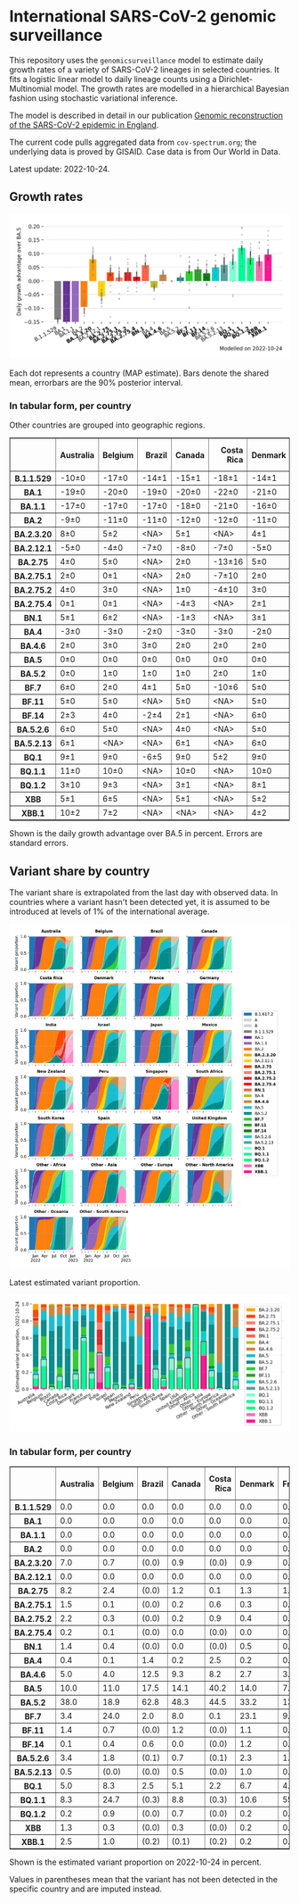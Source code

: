 # International SARS-CoV-2 genomic surveillance

This repository uses the `genomicsurveillance` model to estimate daily growth rates of a variety of SARS-CoV-2 lineages in selected countries. It fits a logistic linear model to daily lineage counts using a Dirichlet-Multinomial model. The growth rates are modelled in a hierarchical Bayesian fashion using stochastic variational inference. 

The model is described in detail in our publication [Genomic reconstruction of the SARS-CoV-2 epidemic in England](https://www.nature.com/articles/s41586-021-04069-y).

The current code pulls aggregated data from `cov-spectrum.org`; the underlying data is proved by GISAID. Case data is from Our World in Data.

Latest update: 2022-10-24.

## Growth rates
![Growth rates](plots/growth-rate-latest.png)

Each dot represents a country (MAP estimate). Bars denote the shared mean, errorbars are the 90% posterior interval.

### In tabular form, per country

Other countries are grouped into geographic regions.

<small><table border="1" class="dataframe">
  <thead>
    <tr style="text-align: right;">
      <th></th>
      <th>Australia</th>
      <th>Belgium</th>
      <th>Brazil</th>
      <th>Canada</th>
      <th>Costa Rica</th>
      <th>Denmark</th>
      <th>France</th>
      <th>Germany</th>
      <th>India</th>
      <th>Israel</th>
      <th>Japan</th>
      <th>Mexico</th>
      <th>New Zealand</th>
      <th>Peru</th>
      <th>Singapore</th>
      <th>South Africa</th>
      <th>South Korea</th>
      <th>Spain</th>
      <th>USA</th>
      <th>United Kingdom</th>
      <th>Other - Africa</th>
      <th>Other - Asia</th>
      <th>Other - Europe</th>
      <th>Other - North America</th>
      <th>Other - Oceania</th>
      <th>Other - South America</th>
    </tr>
  </thead>
  <tbody>
    <tr>
      <th>B.1.1.529</th>
      <td>-10±0</td>
      <td>-17±0</td>
      <td>-14±1</td>
      <td>-15±1</td>
      <td>-18±1</td>
      <td>-14±1</td>
      <td>-11±0</td>
      <td>-15±0</td>
      <td>-3±0</td>
      <td>-17±0</td>
      <td>-19±3</td>
      <td>-19±3</td>
      <td>-13±1</td>
      <td>-18±1</td>
      <td>&lt;NA&gt;</td>
      <td>-13±0</td>
      <td>-16±7</td>
      <td>-16±0</td>
      <td>-13±0</td>
      <td>-17±0</td>
      <td>-9±0</td>
      <td>-8±0</td>
      <td>-15±0</td>
      <td>-20±0</td>
      <td>&lt;NA&gt;</td>
      <td>-11±0</td>
    </tr>
    <tr>
      <th>BA.1</th>
      <td>-19±0</td>
      <td>-20±0</td>
      <td>-19±0</td>
      <td>-20±0</td>
      <td>-22±0</td>
      <td>-21±0</td>
      <td>-18±0</td>
      <td>-21±0</td>
      <td>-14±0</td>
      <td>-22±0</td>
      <td>-21±0</td>
      <td>-19±0</td>
      <td>-25±0</td>
      <td>-22±0</td>
      <td>-16±0</td>
      <td>-15±0</td>
      <td>-21±0</td>
      <td>-20±0</td>
      <td>-21±0</td>
      <td>-21±0</td>
      <td>-15±0</td>
      <td>-13±0</td>
      <td>-19±0</td>
      <td>-20±0</td>
      <td>-8±0</td>
      <td>-18±0</td>
    </tr>
    <tr>
      <th>BA.1.1</th>
      <td>-17±0</td>
      <td>-17±0</td>
      <td>-17±0</td>
      <td>-18±0</td>
      <td>-21±0</td>
      <td>-16±0</td>
      <td>-16±0</td>
      <td>-18±0</td>
      <td>-12±0</td>
      <td>-19±0</td>
      <td>-18±0</td>
      <td>-17±0</td>
      <td>-14±0</td>
      <td>-21±0</td>
      <td>-8±0</td>
      <td>-13±0</td>
      <td>-17±0</td>
      <td>-17±0</td>
      <td>-19±0</td>
      <td>-18±0</td>
      <td>-14±0</td>
      <td>-12±0</td>
      <td>-16±0</td>
      <td>-19±0</td>
      <td>-13±1</td>
      <td>-16±0</td>
    </tr>
    <tr>
      <th>BA.2</th>
      <td>-9±0</td>
      <td>-11±0</td>
      <td>-11±0</td>
      <td>-12±0</td>
      <td>-12±0</td>
      <td>-11±0</td>
      <td>-8±0</td>
      <td>-11±0</td>
      <td>-4±0</td>
      <td>-11±0</td>
      <td>-10±0</td>
      <td>-10±0</td>
      <td>-9±0</td>
      <td>-13±0</td>
      <td>-4±0</td>
      <td>-8±0</td>
      <td>-9±0</td>
      <td>-9±0</td>
      <td>-11±0</td>
      <td>-11±0</td>
      <td>-7±0</td>
      <td>-7±0</td>
      <td>-10±0</td>
      <td>-11±0</td>
      <td>-8±0</td>
      <td>-10±0</td>
    </tr>
    <tr>
      <th>BA.2.3.20</th>
      <td>8±0</td>
      <td>5±2</td>
      <td>&lt;NA&gt;</td>
      <td>5±1</td>
      <td>&lt;NA&gt;</td>
      <td>4±1</td>
      <td>10±2</td>
      <td>11±2</td>
      <td>9±6</td>
      <td>7±1</td>
      <td>10±1</td>
      <td>&lt;NA&gt;</td>
      <td>2±2</td>
      <td>&lt;NA&gt;</td>
      <td>11±0</td>
      <td>&lt;NA&gt;</td>
      <td>12±1</td>
      <td>6±4</td>
      <td>8±0</td>
      <td>5±2</td>
      <td>&lt;NA&gt;</td>
      <td>11±3</td>
      <td>12±0</td>
      <td>&lt;NA&gt;</td>
      <td>&lt;NA&gt;</td>
      <td>&lt;NA&gt;</td>
    </tr>
    <tr>
      <th>BA.2.12.1</th>
      <td>-5±0</td>
      <td>-4±0</td>
      <td>-7±0</td>
      <td>-8±0</td>
      <td>-7±0</td>
      <td>-5±0</td>
      <td>-3±0</td>
      <td>-5±0</td>
      <td>-5±0</td>
      <td>-6±0</td>
      <td>-7±0</td>
      <td>-7±0</td>
      <td>-6±0</td>
      <td>-9±0</td>
      <td>-2±0</td>
      <td>-3±1</td>
      <td>-5±0</td>
      <td>-4±0</td>
      <td>-7±0</td>
      <td>-4±0</td>
      <td>-6±0</td>
      <td>-5±0</td>
      <td>-4±0</td>
      <td>-7±0</td>
      <td>-8±2</td>
      <td>-7±0</td>
    </tr>
    <tr>
      <th>BA.2.75</th>
      <td>4±0</td>
      <td>5±0</td>
      <td>&lt;NA&gt;</td>
      <td>2±0</td>
      <td>-13±16</td>
      <td>5±0</td>
      <td>6±0</td>
      <td>4±0</td>
      <td>4±0</td>
      <td>5±0</td>
      <td>3±0</td>
      <td>3±3</td>
      <td>3±0</td>
      <td>1±1</td>
      <td>6±0</td>
      <td>1±1</td>
      <td>5±0</td>
      <td>8±0</td>
      <td>4±0</td>
      <td>5±0</td>
      <td>-2±3</td>
      <td>4±0</td>
      <td>8±0</td>
      <td>-4±5</td>
      <td>&lt;NA&gt;</td>
      <td>9±1</td>
    </tr>
    <tr>
      <th>BA.2.75.1</th>
      <td>2±0</td>
      <td>0±1</td>
      <td>&lt;NA&gt;</td>
      <td>2±0</td>
      <td>-7±10</td>
      <td>2±0</td>
      <td>3±0</td>
      <td>5±0</td>
      <td>5±0</td>
      <td>2±0</td>
      <td>0±0</td>
      <td>&lt;NA&gt;</td>
      <td>1±0</td>
      <td>-6±8</td>
      <td>4±0</td>
      <td>-5±6</td>
      <td>4±0</td>
      <td>2±1</td>
      <td>2±0</td>
      <td>2±0</td>
      <td>&lt;NA&gt;</td>
      <td>3±0</td>
      <td>3±0</td>
      <td>&lt;NA&gt;</td>
      <td>&lt;NA&gt;</td>
      <td>0±3</td>
    </tr>
    <tr>
      <th>BA.2.75.2</th>
      <td>4±0</td>
      <td>3±0</td>
      <td>&lt;NA&gt;</td>
      <td>1±0</td>
      <td>-4±10</td>
      <td>3±0</td>
      <td>5±1</td>
      <td>5±1</td>
      <td>8±0</td>
      <td>2±1</td>
      <td>3±1</td>
      <td>&lt;NA&gt;</td>
      <td>3±0</td>
      <td>-3±6</td>
      <td>6±0</td>
      <td>&lt;NA&gt;</td>
      <td>2±1</td>
      <td>4±2</td>
      <td>3±0</td>
      <td>3±0</td>
      <td>&lt;NA&gt;</td>
      <td>7±1</td>
      <td>4±0</td>
      <td>&lt;NA&gt;</td>
      <td>&lt;NA&gt;</td>
      <td>4±2</td>
    </tr>
    <tr>
      <th>BA.2.75.4</th>
      <td>0±1</td>
      <td>0±1</td>
      <td>&lt;NA&gt;</td>
      <td>-4±3</td>
      <td>&lt;NA&gt;</td>
      <td>2±1</td>
      <td>4±2</td>
      <td>-1±9</td>
      <td>7±0</td>
      <td>0±7</td>
      <td>-2±2</td>
      <td>&lt;NA&gt;</td>
      <td>&lt;NA&gt;</td>
      <td>&lt;NA&gt;</td>
      <td>5±1</td>
      <td>&lt;NA&gt;</td>
      <td>&lt;NA&gt;</td>
      <td>&lt;NA&gt;</td>
      <td>2±1</td>
      <td>2±1</td>
      <td>&lt;NA&gt;</td>
      <td>&lt;NA&gt;</td>
      <td>6±1</td>
      <td>&lt;NA&gt;</td>
      <td>&lt;NA&gt;</td>
      <td>&lt;NA&gt;</td>
    </tr>
    <tr>
      <th>BN.1</th>
      <td>5±1</td>
      <td>6±2</td>
      <td>&lt;NA&gt;</td>
      <td>-1±3</td>
      <td>&lt;NA&gt;</td>
      <td>3±1</td>
      <td>8±3</td>
      <td>6±1</td>
      <td>9±0</td>
      <td>5±1</td>
      <td>7±1</td>
      <td>&lt;NA&gt;</td>
      <td>0±2</td>
      <td>&lt;NA&gt;</td>
      <td>9±1</td>
      <td>&lt;NA&gt;</td>
      <td>9±1</td>
      <td>&lt;NA&gt;</td>
      <td>5±1</td>
      <td>5±1</td>
      <td>&lt;NA&gt;</td>
      <td>10±1</td>
      <td>8±1</td>
      <td>&lt;NA&gt;</td>
      <td>&lt;NA&gt;</td>
      <td>4±3</td>
    </tr>
    <tr>
      <th>BA.4</th>
      <td>-3±0</td>
      <td>-3±0</td>
      <td>-2±0</td>
      <td>-3±0</td>
      <td>-3±0</td>
      <td>-2±0</td>
      <td>-1±0</td>
      <td>-2±0</td>
      <td>-3±0</td>
      <td>-2±0</td>
      <td>-4±0</td>
      <td>-2±0</td>
      <td>-3±0</td>
      <td>-3±0</td>
      <td>-2±0</td>
      <td>-2±0</td>
      <td>-3±0</td>
      <td>-1±0</td>
      <td>-2±0</td>
      <td>-2±0</td>
      <td>-3±0</td>
      <td>-2±0</td>
      <td>-2±0</td>
      <td>-2±0</td>
      <td>-7±6</td>
      <td>-2±0</td>
    </tr>
    <tr>
      <th>BA.4.6</th>
      <td>2±0</td>
      <td>3±0</td>
      <td>3±0</td>
      <td>2±0</td>
      <td>2±0</td>
      <td>2±0</td>
      <td>3±0</td>
      <td>3±0</td>
      <td>3±1</td>
      <td>3±0</td>
      <td>1±0</td>
      <td>2±0</td>
      <td>2±0</td>
      <td>3±0</td>
      <td>2±0</td>
      <td>0±0</td>
      <td>0±0</td>
      <td>4±0</td>
      <td>2±0</td>
      <td>2±0</td>
      <td>-1±0</td>
      <td>4±0</td>
      <td>3±0</td>
      <td>3±0</td>
      <td>&lt;NA&gt;</td>
      <td>2±0</td>
    </tr>
    <tr>
      <th>BA.5</th>
      <td>0±0</td>
      <td>0±0</td>
      <td>0±0</td>
      <td>0±0</td>
      <td>0±0</td>
      <td>0±0</td>
      <td>0±0</td>
      <td>0±0</td>
      <td>0±0</td>
      <td>0±0</td>
      <td>0±0</td>
      <td>0±0</td>
      <td>0±0</td>
      <td>0±0</td>
      <td>0±0</td>
      <td>0±0</td>
      <td>0±0</td>
      <td>0±0</td>
      <td>0±0</td>
      <td>0±0</td>
      <td>0±0</td>
      <td>0±0</td>
      <td>0±0</td>
      <td>0±0</td>
      <td>0±0</td>
      <td>0±0</td>
    </tr>
    <tr>
      <th>BA.5.2</th>
      <td>0±0</td>
      <td>1±0</td>
      <td>1±0</td>
      <td>1±0</td>
      <td>2±0</td>
      <td>1±0</td>
      <td>1±0</td>
      <td>2±0</td>
      <td>0±0</td>
      <td>1±0</td>
      <td>2±0</td>
      <td>1±0</td>
      <td>0±0</td>
      <td>1±0</td>
      <td>1±0</td>
      <td>0±0</td>
      <td>3±0</td>
      <td>1±0</td>
      <td>1±0</td>
      <td>1±0</td>
      <td>0±0</td>
      <td>1±0</td>
      <td>2±0</td>
      <td>0±0</td>
      <td>9±0</td>
      <td>2±0</td>
    </tr>
    <tr>
      <th>BF.7</th>
      <td>6±0</td>
      <td>2±0</td>
      <td>4±1</td>
      <td>5±0</td>
      <td>-10±6</td>
      <td>5±0</td>
      <td>5±0</td>
      <td>5±0</td>
      <td>-3±4</td>
      <td>5±0</td>
      <td>5±0</td>
      <td>4±1</td>
      <td>4±0</td>
      <td>5±1</td>
      <td>9±1</td>
      <td>-1±1</td>
      <td>9±0</td>
      <td>6±0</td>
      <td>5±0</td>
      <td>5±0</td>
      <td>7±1</td>
      <td>7±1</td>
      <td>5±0</td>
      <td>-10±5</td>
      <td>&lt;NA&gt;</td>
      <td>4±0</td>
    </tr>
    <tr>
      <th>BF.11</th>
      <td>5±0</td>
      <td>5±0</td>
      <td>&lt;NA&gt;</td>
      <td>5±0</td>
      <td>&lt;NA&gt;</td>
      <td>5±0</td>
      <td>6±0</td>
      <td>4±0</td>
      <td>&lt;NA&gt;</td>
      <td>3±0</td>
      <td>5±1</td>
      <td>0±6</td>
      <td>0±3</td>
      <td>&lt;NA&gt;</td>
      <td>7±2</td>
      <td>&lt;NA&gt;</td>
      <td>3±1</td>
      <td>4±0</td>
      <td>4±0</td>
      <td>3±0</td>
      <td>&lt;NA&gt;</td>
      <td>8±1</td>
      <td>4±0</td>
      <td>&lt;NA&gt;</td>
      <td>&lt;NA&gt;</td>
      <td>4±7</td>
    </tr>
    <tr>
      <th>BF.14</th>
      <td>2±3</td>
      <td>4±0</td>
      <td>-2±4</td>
      <td>2±1</td>
      <td>&lt;NA&gt;</td>
      <td>6±0</td>
      <td>6±0</td>
      <td>7±0</td>
      <td>6±2</td>
      <td>-1±1</td>
      <td>-1±7</td>
      <td>-1±4</td>
      <td>&lt;NA&gt;</td>
      <td>&lt;NA&gt;</td>
      <td>&lt;NA&gt;</td>
      <td>-1±4</td>
      <td>4±8</td>
      <td>3±2</td>
      <td>5±0</td>
      <td>6±0</td>
      <td>&lt;NA&gt;</td>
      <td>&lt;NA&gt;</td>
      <td>4±0</td>
      <td>&lt;NA&gt;</td>
      <td>&lt;NA&gt;</td>
      <td>3±4</td>
    </tr>
    <tr>
      <th>BA.5.2.6</th>
      <td>6±0</td>
      <td>5±0</td>
      <td>&lt;NA&gt;</td>
      <td>4±0</td>
      <td>&lt;NA&gt;</td>
      <td>5±0</td>
      <td>5±0</td>
      <td>6±0</td>
      <td>2±0</td>
      <td>5±0</td>
      <td>5±0</td>
      <td>-2±4</td>
      <td>6±1</td>
      <td>&lt;NA&gt;</td>
      <td>7±0</td>
      <td>2±0</td>
      <td>5±0</td>
      <td>9±1</td>
      <td>4±0</td>
      <td>5±0</td>
      <td>5±1</td>
      <td>6±0</td>
      <td>5±0</td>
      <td>&lt;NA&gt;</td>
      <td>&lt;NA&gt;</td>
      <td>9±2</td>
    </tr>
    <tr>
      <th>BA.5.2.13</th>
      <td>6±1</td>
      <td>&lt;NA&gt;</td>
      <td>&lt;NA&gt;</td>
      <td>6±1</td>
      <td>&lt;NA&gt;</td>
      <td>6±0</td>
      <td>8±1</td>
      <td>4±1</td>
      <td>&lt;NA&gt;</td>
      <td>&lt;NA&gt;</td>
      <td>&lt;NA&gt;</td>
      <td>&lt;NA&gt;</td>
      <td>&lt;NA&gt;</td>
      <td>&lt;NA&gt;</td>
      <td>9±12</td>
      <td>3±10</td>
      <td>&lt;NA&gt;</td>
      <td>5±2</td>
      <td>5±0</td>
      <td>5±0</td>
      <td>&lt;NA&gt;</td>
      <td>10±1</td>
      <td>6±0</td>
      <td>&lt;NA&gt;</td>
      <td>&lt;NA&gt;</td>
      <td>&lt;NA&gt;</td>
    </tr>
    <tr>
      <th>BQ.1</th>
      <td>9±1</td>
      <td>9±0</td>
      <td>-6±5</td>
      <td>9±0</td>
      <td>5±2</td>
      <td>9±0</td>
      <td>9±0</td>
      <td>11±1</td>
      <td>5±8</td>
      <td>9±1</td>
      <td>9±1</td>
      <td>-5±8</td>
      <td>4±1</td>
      <td>&lt;NA&gt;</td>
      <td>11±5</td>
      <td>10±1</td>
      <td>9±1</td>
      <td>11±0</td>
      <td>9±0</td>
      <td>9±0</td>
      <td>8±0</td>
      <td>5±3</td>
      <td>10±0</td>
      <td>0±3</td>
      <td>&lt;NA&gt;</td>
      <td>11±1</td>
    </tr>
    <tr>
      <th>BQ.1.1</th>
      <td>11±0</td>
      <td>10±0</td>
      <td>&lt;NA&gt;</td>
      <td>10±0</td>
      <td>&lt;NA&gt;</td>
      <td>10±0</td>
      <td>11±0</td>
      <td>13±1</td>
      <td>&lt;NA&gt;</td>
      <td>10±1</td>
      <td>12±1</td>
      <td>&lt;NA&gt;</td>
      <td>&lt;NA&gt;</td>
      <td>&lt;NA&gt;</td>
      <td>19±7</td>
      <td>5±1</td>
      <td>14±2</td>
      <td>14±1</td>
      <td>11±0</td>
      <td>10±0</td>
      <td>17±0</td>
      <td>20±1</td>
      <td>13±0</td>
      <td>&lt;NA&gt;</td>
      <td>&lt;NA&gt;</td>
      <td>9±3</td>
    </tr>
    <tr>
      <th>BQ.1.2</th>
      <td>3±10</td>
      <td>9±3</td>
      <td>&lt;NA&gt;</td>
      <td>3±1</td>
      <td>&lt;NA&gt;</td>
      <td>8±1</td>
      <td>11±3</td>
      <td>9±1</td>
      <td>&lt;NA&gt;</td>
      <td>4±2</td>
      <td>&lt;NA&gt;</td>
      <td>&lt;NA&gt;</td>
      <td>&lt;NA&gt;</td>
      <td>&lt;NA&gt;</td>
      <td>11±8</td>
      <td>&lt;NA&gt;</td>
      <td>&lt;NA&gt;</td>
      <td>&lt;NA&gt;</td>
      <td>9±1</td>
      <td>8±1</td>
      <td>14±1</td>
      <td>&lt;NA&gt;</td>
      <td>12±1</td>
      <td>&lt;NA&gt;</td>
      <td>&lt;NA&gt;</td>
      <td>&lt;NA&gt;</td>
    </tr>
    <tr>
      <th>XBB</th>
      <td>5±1</td>
      <td>6±5</td>
      <td>&lt;NA&gt;</td>
      <td>5±1</td>
      <td>&lt;NA&gt;</td>
      <td>5±2</td>
      <td>9±4</td>
      <td>5±4</td>
      <td>12±1</td>
      <td>2±2</td>
      <td>6±2</td>
      <td>&lt;NA&gt;</td>
      <td>4±2</td>
      <td>&lt;NA&gt;</td>
      <td>14±1</td>
      <td>&lt;NA&gt;</td>
      <td>9±5</td>
      <td>&lt;NA&gt;</td>
      <td>5±1</td>
      <td>4±3</td>
      <td>&lt;NA&gt;</td>
      <td>14±2</td>
      <td>9±1</td>
      <td>&lt;NA&gt;</td>
      <td>&lt;NA&gt;</td>
      <td>&lt;NA&gt;</td>
    </tr>
    <tr>
      <th>XBB.1</th>
      <td>10±2</td>
      <td>7±2</td>
      <td>&lt;NA&gt;</td>
      <td>&lt;NA&gt;</td>
      <td>&lt;NA&gt;</td>
      <td>4±2</td>
      <td>12±7</td>
      <td>8±6</td>
      <td>15±2</td>
      <td>9±5</td>
      <td>5±4</td>
      <td>&lt;NA&gt;</td>
      <td>5±5</td>
      <td>&lt;NA&gt;</td>
      <td>18±0</td>
      <td>&lt;NA&gt;</td>
      <td>9±4</td>
      <td>&lt;NA&gt;</td>
      <td>10±2</td>
      <td>4±2</td>
      <td>&lt;NA&gt;</td>
      <td>17±0</td>
      <td>13±1</td>
      <td>&lt;NA&gt;</td>
      <td>&lt;NA&gt;</td>
      <td>&lt;NA&gt;</td>
    </tr>
  </tbody>
</table></small>

Shown is the daily growth advantage over BA.5 in percent. Errors are standard errors.

## Variant share by country

The variant share is extrapolated from the last day with observed data. In countries where a variant hasn't been detected yet, it is assumed to be introduced at levels of 1% of the international average. 

![Variant share by country](plots/variant-share-latest.png)

Latest estimated variant proportion.

![Variant share by country](plots/variant-share-bar.png)

### In tabular form, per country

<small><table border="1" class="dataframe">
  <thead>
    <tr style="text-align: right;">
      <th></th>
      <th>Australia</th>
      <th>Belgium</th>
      <th>Brazil</th>
      <th>Canada</th>
      <th>Costa Rica</th>
      <th>Denmark</th>
      <th>France</th>
      <th>Germany</th>
      <th>India</th>
      <th>Israel</th>
      <th>Japan</th>
      <th>Mexico</th>
      <th>New Zealand</th>
      <th>Peru</th>
      <th>Singapore</th>
      <th>South Africa</th>
      <th>South Korea</th>
      <th>Spain</th>
      <th>USA</th>
      <th>United Kingdom</th>
      <th>Other - Africa</th>
      <th>Other - Asia</th>
      <th>Other - Europe</th>
      <th>Other - North America</th>
      <th>Other - Oceania</th>
      <th>Other - South America</th>
    </tr>
  </thead>
  <tbody>
    <tr>
      <th>B.1.1.529</th>
      <td>0.0</td>
      <td>0.0</td>
      <td>0.0</td>
      <td>0.0</td>
      <td>0.0</td>
      <td>0.0</td>
      <td>0.0</td>
      <td>0.0</td>
      <td>0.0</td>
      <td>0.0</td>
      <td>0.0</td>
      <td>0.0</td>
      <td>0.0</td>
      <td>0.0</td>
      <td>(0.0)</td>
      <td>0.0</td>
      <td>0.0</td>
      <td>0.0</td>
      <td>0.0</td>
      <td>0.0</td>
      <td>0.0</td>
      <td>0.0</td>
      <td>0.0</td>
      <td>0.0</td>
      <td>(0.0)</td>
      <td>0.0</td>
    </tr>
    <tr>
      <th>BA.1</th>
      <td>0.0</td>
      <td>0.0</td>
      <td>0.0</td>
      <td>0.0</td>
      <td>0.0</td>
      <td>0.0</td>
      <td>0.0</td>
      <td>0.0</td>
      <td>0.0</td>
      <td>0.0</td>
      <td>0.0</td>
      <td>0.0</td>
      <td>0.0</td>
      <td>0.0</td>
      <td>0.0</td>
      <td>0.0</td>
      <td>0.0</td>
      <td>0.0</td>
      <td>0.0</td>
      <td>0.0</td>
      <td>0.0</td>
      <td>0.0</td>
      <td>0.0</td>
      <td>0.0</td>
      <td>0.0</td>
      <td>0.0</td>
    </tr>
    <tr>
      <th>BA.1.1</th>
      <td>0.0</td>
      <td>0.0</td>
      <td>0.0</td>
      <td>0.0</td>
      <td>0.0</td>
      <td>0.0</td>
      <td>0.0</td>
      <td>0.0</td>
      <td>0.0</td>
      <td>0.0</td>
      <td>0.0</td>
      <td>0.0</td>
      <td>0.0</td>
      <td>0.0</td>
      <td>0.0</td>
      <td>0.0</td>
      <td>0.0</td>
      <td>0.0</td>
      <td>0.0</td>
      <td>0.0</td>
      <td>0.0</td>
      <td>0.0</td>
      <td>0.0</td>
      <td>0.0</td>
      <td>0.0</td>
      <td>0.0</td>
    </tr>
    <tr>
      <th>BA.2</th>
      <td>0.0</td>
      <td>0.0</td>
      <td>0.0</td>
      <td>0.0</td>
      <td>0.0</td>
      <td>0.0</td>
      <td>0.0</td>
      <td>0.0</td>
      <td>0.0</td>
      <td>0.0</td>
      <td>0.0</td>
      <td>0.0</td>
      <td>0.0</td>
      <td>0.0</td>
      <td>0.0</td>
      <td>0.0</td>
      <td>0.0</td>
      <td>0.0</td>
      <td>0.0</td>
      <td>0.0</td>
      <td>0.0</td>
      <td>0.0</td>
      <td>0.0</td>
      <td>0.0</td>
      <td>0.0</td>
      <td>0.0</td>
    </tr>
    <tr>
      <th>BA.2.3.20</th>
      <td>7.0</td>
      <td>0.7</td>
      <td>(0.0)</td>
      <td>0.9</td>
      <td>(0.0)</td>
      <td>0.9</td>
      <td>0.6</td>
      <td>1.2</td>
      <td>1.4</td>
      <td>2.3</td>
      <td>2.7</td>
      <td>(0.0)</td>
      <td>1.7</td>
      <td>(0.0)</td>
      <td>2.9</td>
      <td>(0.0)</td>
      <td>14.2</td>
      <td>0.3</td>
      <td>1.3</td>
      <td>0.2</td>
      <td>(0.0)</td>
      <td>1.0</td>
      <td>3.7</td>
      <td>(0.0)</td>
      <td>(0.0)</td>
      <td>(0.0)</td>
    </tr>
    <tr>
      <th>BA.2.12.1</th>
      <td>0.0</td>
      <td>0.0</td>
      <td>0.0</td>
      <td>0.0</td>
      <td>0.0</td>
      <td>0.0</td>
      <td>0.0</td>
      <td>0.0</td>
      <td>0.0</td>
      <td>0.0</td>
      <td>0.0</td>
      <td>0.0</td>
      <td>0.0</td>
      <td>0.0</td>
      <td>0.0</td>
      <td>0.0</td>
      <td>0.0</td>
      <td>0.0</td>
      <td>0.0</td>
      <td>0.0</td>
      <td>0.0</td>
      <td>0.0</td>
      <td>0.0</td>
      <td>0.0</td>
      <td>0.0</td>
      <td>0.0</td>
    </tr>
    <tr>
      <th>BA.2.75</th>
      <td>8.2</td>
      <td>2.4</td>
      <td>(0.0)</td>
      <td>1.2</td>
      <td>0.1</td>
      <td>1.3</td>
      <td>1.2</td>
      <td>0.8</td>
      <td>20.1</td>
      <td>3.4</td>
      <td>0.7</td>
      <td>1.0</td>
      <td>5.7</td>
      <td>0.3</td>
      <td>3.7</td>
      <td>1.1</td>
      <td>3.6</td>
      <td>3.0</td>
      <td>1.9</td>
      <td>3.4</td>
      <td>0.0</td>
      <td>3.4</td>
      <td>5.2</td>
      <td>1.1</td>
      <td>(0.0)</td>
      <td>4.1</td>
    </tr>
    <tr>
      <th>BA.2.75.1</th>
      <td>1.5</td>
      <td>0.1</td>
      <td>(0.0)</td>
      <td>0.2</td>
      <td>0.6</td>
      <td>0.3</td>
      <td>0.1</td>
      <td>0.4</td>
      <td>8.6</td>
      <td>0.5</td>
      <td>0.0</td>
      <td>(0.0)</td>
      <td>0.7</td>
      <td>0.0</td>
      <td>1.2</td>
      <td>0.2</td>
      <td>0.4</td>
      <td>0.1</td>
      <td>0.2</td>
      <td>0.2</td>
      <td>(0.0)</td>
      <td>0.5</td>
      <td>0.3</td>
      <td>(0.0)</td>
      <td>(0.0)</td>
      <td>0.1</td>
    </tr>
    <tr>
      <th>BA.2.75.2</th>
      <td>2.2</td>
      <td>0.3</td>
      <td>(0.0)</td>
      <td>0.2</td>
      <td>0.9</td>
      <td>0.4</td>
      <td>0.1</td>
      <td>0.4</td>
      <td>16.3</td>
      <td>0.6</td>
      <td>0.2</td>
      <td>(0.0)</td>
      <td>2.5</td>
      <td>0.1</td>
      <td>1.1</td>
      <td>(0.0)</td>
      <td>0.2</td>
      <td>0.2</td>
      <td>0.3</td>
      <td>0.6</td>
      <td>(0.0)</td>
      <td>0.9</td>
      <td>0.3</td>
      <td>(0.0)</td>
      <td>(0.0)</td>
      <td>0.2</td>
    </tr>
    <tr>
      <th>BA.2.75.4</th>
      <td>0.2</td>
      <td>0.1</td>
      <td>(0.0)</td>
      <td>0.0</td>
      <td>(0.0)</td>
      <td>0.0</td>
      <td>0.1</td>
      <td>0.1</td>
      <td>1.3</td>
      <td>0.2</td>
      <td>0.0</td>
      <td>(0.0)</td>
      <td>(0.0)</td>
      <td>(0.0)</td>
      <td>0.0</td>
      <td>(0.0)</td>
      <td>(0.0)</td>
      <td>(0.0)</td>
      <td>0.0</td>
      <td>0.0</td>
      <td>(0.0)</td>
      <td>(0.0)</td>
      <td>0.2</td>
      <td>(0.0)</td>
      <td>(0.0)</td>
      <td>(0.0)</td>
    </tr>
    <tr>
      <th>BN.1</th>
      <td>1.4</td>
      <td>0.4</td>
      <td>(0.0)</td>
      <td>0.0</td>
      <td>(0.0)</td>
      <td>0.5</td>
      <td>0.1</td>
      <td>0.3</td>
      <td>9.0</td>
      <td>1.4</td>
      <td>0.6</td>
      <td>(0.0)</td>
      <td>0.1</td>
      <td>(0.0)</td>
      <td>1.2</td>
      <td>(0.0)</td>
      <td>1.2</td>
      <td>(0.0)</td>
      <td>0.1</td>
      <td>0.7</td>
      <td>(0.0)</td>
      <td>1.1</td>
      <td>0.6</td>
      <td>(0.0)</td>
      <td>(0.0)</td>
      <td>0.7</td>
    </tr>
    <tr>
      <th>BA.4</th>
      <td>0.4</td>
      <td>0.1</td>
      <td>1.4</td>
      <td>0.2</td>
      <td>2.5</td>
      <td>0.2</td>
      <td>0.2</td>
      <td>0.2</td>
      <td>0.0</td>
      <td>0.4</td>
      <td>0.0</td>
      <td>1.2</td>
      <td>0.5</td>
      <td>0.8</td>
      <td>0.0</td>
      <td>4.0</td>
      <td>0.0</td>
      <td>0.3</td>
      <td>0.4</td>
      <td>0.3</td>
      <td>0.0</td>
      <td>0.1</td>
      <td>0.2</td>
      <td>0.5</td>
      <td>0.2</td>
      <td>2.1</td>
    </tr>
    <tr>
      <th>BA.4.6</th>
      <td>5.0</td>
      <td>4.0</td>
      <td>12.5</td>
      <td>9.3</td>
      <td>8.2</td>
      <td>2.7</td>
      <td>3.4</td>
      <td>2.4</td>
      <td>0.0</td>
      <td>2.3</td>
      <td>0.2</td>
      <td>3.3</td>
      <td>6.6</td>
      <td>36.3</td>
      <td>0.0</td>
      <td>5.2</td>
      <td>0.1</td>
      <td>6.9</td>
      <td>10.8</td>
      <td>4.6</td>
      <td>0.0</td>
      <td>0.8</td>
      <td>2.2</td>
      <td>67.6</td>
      <td>(0.0)</td>
      <td>19.6</td>
    </tr>
    <tr>
      <th>BA.5</th>
      <td>10.0</td>
      <td>11.0</td>
      <td>17.5</td>
      <td>14.1</td>
      <td>40.2</td>
      <td>14.0</td>
      <td>7.7</td>
      <td>14.9</td>
      <td>0.0</td>
      <td>9.3</td>
      <td>4.7</td>
      <td>39.2</td>
      <td>20.3</td>
      <td>33.6</td>
      <td>0.2</td>
      <td>43.6</td>
      <td>2.1</td>
      <td>16.2</td>
      <td>14.9</td>
      <td>10.8</td>
      <td>0.1</td>
      <td>1.3</td>
      <td>11.7</td>
      <td>11.0</td>
      <td>0.0</td>
      <td>12.9</td>
    </tr>
    <tr>
      <th>BA.5.2</th>
      <td>38.0</td>
      <td>18.9</td>
      <td>62.8</td>
      <td>48.3</td>
      <td>44.5</td>
      <td>33.2</td>
      <td>13.3</td>
      <td>35.7</td>
      <td>0.6</td>
      <td>41.5</td>
      <td>82.8</td>
      <td>51.1</td>
      <td>50.1</td>
      <td>26.4</td>
      <td>2.1</td>
      <td>17.3</td>
      <td>61.8</td>
      <td>20.2</td>
      <td>36.8</td>
      <td>21.7</td>
      <td>0.1</td>
      <td>22.5</td>
      <td>34.1</td>
      <td>17.6</td>
      <td>98.8</td>
      <td>39.7</td>
    </tr>
    <tr>
      <th>BF.7</th>
      <td>3.4</td>
      <td>24.0</td>
      <td>2.0</td>
      <td>8.0</td>
      <td>0.1</td>
      <td>23.1</td>
      <td>9.7</td>
      <td>18.8</td>
      <td>0.0</td>
      <td>8.9</td>
      <td>1.3</td>
      <td>1.5</td>
      <td>2.2</td>
      <td>1.7</td>
      <td>0.2</td>
      <td>0.2</td>
      <td>2.2</td>
      <td>10.8</td>
      <td>5.3</td>
      <td>8.2</td>
      <td>0.5</td>
      <td>0.4</td>
      <td>14.3</td>
      <td>0.0</td>
      <td>(0.1)</td>
      <td>5.2</td>
    </tr>
    <tr>
      <th>BF.11</th>
      <td>1.4</td>
      <td>0.7</td>
      <td>(0.0)</td>
      <td>1.2</td>
      <td>(0.0)</td>
      <td>1.1</td>
      <td>0.8</td>
      <td>1.1</td>
      <td>(0.0)</td>
      <td>0.5</td>
      <td>0.2</td>
      <td>0.7</td>
      <td>0.4</td>
      <td>(0.0)</td>
      <td>0.1</td>
      <td>(0.0)</td>
      <td>0.1</td>
      <td>0.8</td>
      <td>1.2</td>
      <td>3.6</td>
      <td>(0.0)</td>
      <td>0.2</td>
      <td>1.0</td>
      <td>(0.0)</td>
      <td>(0.0)</td>
      <td>0.4</td>
    </tr>
    <tr>
      <th>BF.14</th>
      <td>0.1</td>
      <td>0.4</td>
      <td>0.6</td>
      <td>0.0</td>
      <td>(0.0)</td>
      <td>1.2</td>
      <td>0.4</td>
      <td>2.4</td>
      <td>0.1</td>
      <td>0.0</td>
      <td>0.0</td>
      <td>0.3</td>
      <td>(0.0)</td>
      <td>(0.0)</td>
      <td>(0.0)</td>
      <td>0.2</td>
      <td>0.4</td>
      <td>0.4</td>
      <td>0.3</td>
      <td>0.7</td>
      <td>(0.0)</td>
      <td>(0.0)</td>
      <td>1.9</td>
      <td>(0.0)</td>
      <td>(0.0)</td>
      <td>0.2</td>
    </tr>
    <tr>
      <th>BA.5.2.6</th>
      <td>3.4</td>
      <td>1.8</td>
      <td>(0.1)</td>
      <td>0.7</td>
      <td>(0.1)</td>
      <td>2.3</td>
      <td>1.3</td>
      <td>2.4</td>
      <td>0.0</td>
      <td>3.2</td>
      <td>1.3</td>
      <td>0.4</td>
      <td>3.3</td>
      <td>(0.1)</td>
      <td>1.0</td>
      <td>3.6</td>
      <td>1.4</td>
      <td>3.8</td>
      <td>1.8</td>
      <td>5.0</td>
      <td>0.1</td>
      <td>11.5</td>
      <td>2.4</td>
      <td>(0.0)</td>
      <td>(0.1)</td>
      <td>3.8</td>
    </tr>
    <tr>
      <th>BA.5.2.13</th>
      <td>0.5</td>
      <td>(0.0)</td>
      <td>(0.0)</td>
      <td>0.5</td>
      <td>(0.0)</td>
      <td>1.0</td>
      <td>0.3</td>
      <td>0.1</td>
      <td>(0.0)</td>
      <td>(0.0)</td>
      <td>(0.0)</td>
      <td>(0.0)</td>
      <td>(0.0)</td>
      <td>(0.0)</td>
      <td>0.1</td>
      <td>1.1</td>
      <td>(0.0)</td>
      <td>0.5</td>
      <td>0.2</td>
      <td>3.1</td>
      <td>(0.0)</td>
      <td>0.6</td>
      <td>0.4</td>
      <td>(0.0)</td>
      <td>(0.0)</td>
      <td>(0.0)</td>
    </tr>
    <tr>
      <th>BQ.1</th>
      <td>5.0</td>
      <td>8.3</td>
      <td>2.5</td>
      <td>5.1</td>
      <td>2.2</td>
      <td>6.7</td>
      <td>4.0</td>
      <td>6.7</td>
      <td>2.2</td>
      <td>5.1</td>
      <td>1.0</td>
      <td>0.8</td>
      <td>3.0</td>
      <td>(0.1)</td>
      <td>0.2</td>
      <td>10.8</td>
      <td>2.2</td>
      <td>14.4</td>
      <td>10.4</td>
      <td>12.2</td>
      <td>1.9</td>
      <td>0.6</td>
      <td>7.2</td>
      <td>1.5</td>
      <td>(0.1)</td>
      <td>6.9</td>
    </tr>
    <tr>
      <th>BQ.1.1</th>
      <td>8.3</td>
      <td>24.7</td>
      <td>(0.3)</td>
      <td>8.8</td>
      <td>(0.3)</td>
      <td>10.6</td>
      <td>55.7</td>
      <td>10.6</td>
      <td>(0.2)</td>
      <td>18.0</td>
      <td>3.6</td>
      <td>(0.3)</td>
      <td>(0.3)</td>
      <td>(0.3)</td>
      <td>0.8</td>
      <td>12.4</td>
      <td>7.0</td>
      <td>22.1</td>
      <td>12.2</td>
      <td>23.2</td>
      <td>92.7</td>
      <td>14.2</td>
      <td>11.9</td>
      <td>(0.3)</td>
      <td>(0.3)</td>
      <td>3.8</td>
    </tr>
    <tr>
      <th>BQ.1.2</th>
      <td>0.2</td>
      <td>0.9</td>
      <td>(0.0)</td>
      <td>0.7</td>
      <td>(0.0)</td>
      <td>0.2</td>
      <td>0.6</td>
      <td>0.9</td>
      <td>(0.0)</td>
      <td>1.0</td>
      <td>(0.0)</td>
      <td>(0.0)</td>
      <td>(0.0)</td>
      <td>(0.0)</td>
      <td>0.1</td>
      <td>(0.0)</td>
      <td>(0.0)</td>
      <td>(0.0)</td>
      <td>1.3</td>
      <td>1.2</td>
      <td>4.6</td>
      <td>(0.0)</td>
      <td>1.1</td>
      <td>(0.0)</td>
      <td>(0.0)</td>
      <td>(0.0)</td>
    </tr>
    <tr>
      <th>XBB</th>
      <td>1.3</td>
      <td>0.3</td>
      <td>(0.0)</td>
      <td>0.3</td>
      <td>(0.0)</td>
      <td>0.2</td>
      <td>0.2</td>
      <td>0.2</td>
      <td>32.2</td>
      <td>0.2</td>
      <td>0.5</td>
      <td>(0.0)</td>
      <td>1.2</td>
      <td>(0.0)</td>
      <td>3.4</td>
      <td>(0.0)</td>
      <td>1.0</td>
      <td>(0.0)</td>
      <td>0.2</td>
      <td>0.1</td>
      <td>(0.0)</td>
      <td>2.0</td>
      <td>0.7</td>
      <td>(0.0)</td>
      <td>(0.0)</td>
      <td>(0.0)</td>
    </tr>
    <tr>
      <th>XBB.1</th>
      <td>2.5</td>
      <td>1.0</td>
      <td>(0.2)</td>
      <td>(0.1)</td>
      <td>(0.2)</td>
      <td>0.2</td>
      <td>0.2</td>
      <td>0.5</td>
      <td>7.8</td>
      <td>1.4</td>
      <td>0.3</td>
      <td>(0.2)</td>
      <td>1.3</td>
      <td>(0.2)</td>
      <td>81.8</td>
      <td>(0.1)</td>
      <td>2.2</td>
      <td>(0.1)</td>
      <td>0.5</td>
      <td>0.1</td>
      <td>(0.0)</td>
      <td>38.9</td>
      <td>0.8</td>
      <td>(0.1)</td>
      <td>(0.2)</td>
      <td>(0.1)</td>
    </tr>
  </tbody>
</table></small>

Shown is the estimated variant proportion on 2022-10-24 in percent. 

Values in parentheses mean that the variant has not been detected in the specific country and are imputed instead.
